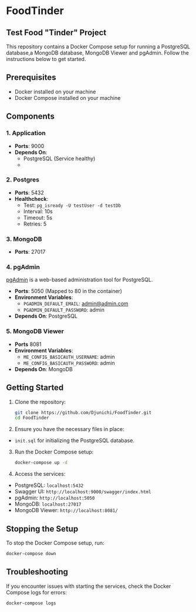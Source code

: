 # FoodTinder
## Test Food "Tinder" Project
This repository contains a Docker Compose setup for running a PostgreSQL database,a MongoDB database, MongoDB Viewer and pgAdmin. Follow the instructions below to get started.

## Prerequisites
- Docker installed on your machine
- Docker Compose installed on your machine

## Components

### 1. Application
- **Ports**: 9000
- **Depends On**:
    - PostgreSQL (Service healthy)
    - 
### 2. Postgres
- **Ports**: 5432
- **Healthcheck**:
    - Test: `pg_isready -U testUser -d testDb`
    - Interval: 10s
    - Timeout: 5s
    - Retries: 5

### 3. MongoDB
- **Ports**: 27017

### 4. pgAdmin
[pgAdmin](https://www.pgadmin.org/) is a web-based administration tool for PostgreSQL.

- **Ports**: 5050 (Mapped to 80 in the container)
- **Environment Variables**:
    - `PGADMIN_DEFAULT_EMAIL`: admin@admin.com
    - `PGADMIN_DEFAULT_PASSWORD`: admin
- **Depends On**: PostgreSQL

### 5. MongoDB Viewer
- **Ports** 8081
- **Environment Variables**:
    - `ME_CONFIG_BASICAUTH_USERNAME`: admin
    - `ME_CONFIG_BASICAUTH_PASSWORD`: admin
- **Depends On**: MongoDB
## Getting Started

1. Clone the repository:
    ```sh
    git clone https://github.com/Djunichi/FoodTinder.git
    cd FoodTinder
    ```

2. Ensure you have the necessary files in place:
- `init.sql` for initializing the PostgreSQL database.

3. Run the Docker Compose setup:
    ```sh
    docker-compose up -d
    ```

4. Access the services:
- PostgreSQL: `localhost:5432`
- Swagger UI: `http://localhost:9000/swagger/index.html`
- pgAdmin: `http://localhost:5050`
- MongoDB: `localhost:27017`
- MongoDB Viewer: `http://localhost:8081/`

## Stopping the Setup

To stop the Docker Compose setup, run:
```sh
docker-compose down
```
## Troubleshooting
If you encounter issues with starting the services, check the Docker Compose logs for errors:
```sh
docker-compose logs
```
